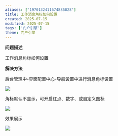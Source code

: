```yaml
---
aliases: ["1970132411674885028"]
title: 工作消息角标如何设置
created: 2025-07-15
modified: 2025-07-15
tags: ['门户引擎']
theme: 门户引擎
---
```


**问题描述**

工作消息角标如何设置

**解决方法**

后台管理中-界面配置中心-导航设置中进行消息角标设置

![](d37429709d7f58f724076b2c911e4d45.jpg)

角标默认不显示，可开启红点、数字、或自定义图标

![](75f275d761338b09e0972a8fc8be889d.jpg)

效果展示

![](bf409cb210de6866faf38f0e418d2d58.jpg)